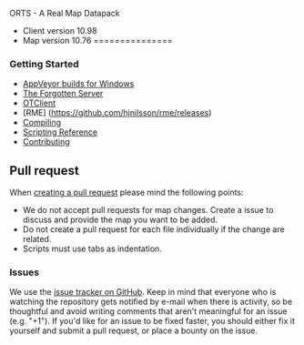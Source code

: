 ORTS - A Real Map Datapack
 * Client version 10.98
 * Map version 10.76
===============

### Getting Started
* [AppVeyor builds for Windows](https://ci.appveyor.com/project/otland/forgottenserver)
* [The Forgotten Server](https://github.com/otland/forgottenserver)
* [OTClient](https://github.com/edubart/otclient)
* [RME] (https://github.com/hjnilsson/rme/releases)
* [Compiling](https://github.com/otland/forgottenserver/wiki/Compiling)
* [Scripting Reference](https://github.com/otland/forgottenserver/wiki/Script-Interface)
* [Contributing](https://github.com/otland/forgottenserver/wiki/Contributing)

## Pull request
When [creating a pull request](https://github.com/EPuncker/orts2/pulls) please mind the following points:
* We do not accept pull requests for map changes. Create a issue to discuss and provide the map you want to be added.
* Do not create a pull request for each file individually if the change are related.
* Scripts must use tabs as indentation.

### Issues
We use the [issue tracker on GitHub](https://github.com/EPuncker/orts2/issues). Keep in mind that everyone who is watching the repository gets notified by e-mail when there is activity, so be thoughtful and avoid writing comments that aren't meaningful for an issue (e.g. "+1"). If you'd like for an issue to be fixed faster, you should either fix it yourself and submit a pull request, or place a bounty on the issue.
